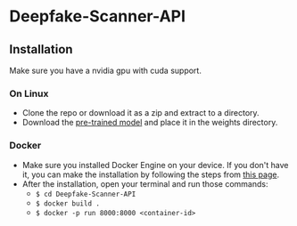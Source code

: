 # Deepfake-Scanner-API

## Installation
Make sure you have a nvidia gpu with cuda support.

### On Linux
+ Clone the repo or download it as a zip and extract to a directory.
+ Download the [pre-trained model](https://download.deepware.ai/weights.zip) and place it in the weights directory.

### Docker
+ Make sure you installed Docker Engine on your device. If you don't have it, you can make the installation by following the steps from [this page](https://docs.docker.com/engine/install/ubuntu/).
+ After the installation, open your terminal and run those commands: 
  + `$ cd Deepfake-Scanner-API`
  + `$ docker build .`
  + `$ docker -p run 8000:8000 <container-id>`
  
